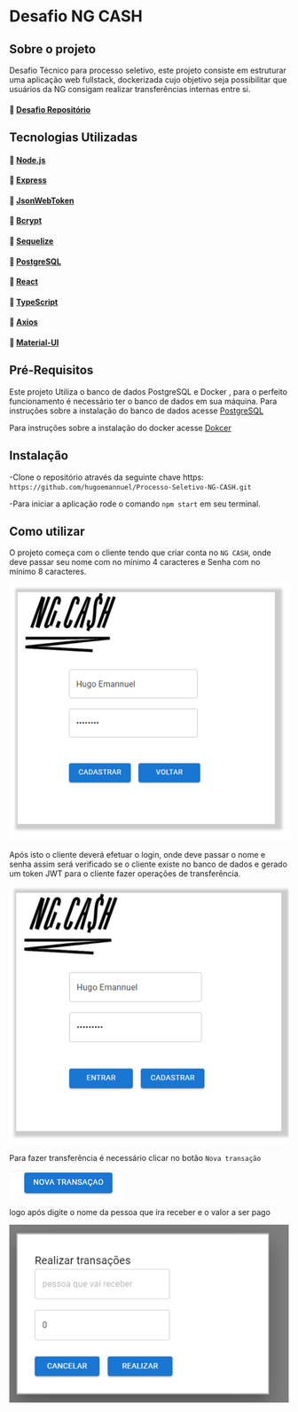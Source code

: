 # Desafio NG CASH

## Sobre o projeto

Desafio Técnico para processo seletivo, este projeto consiste em 
estruturar uma aplicação web fullstack, dockerizada
cujo objetivo seja possibilitar que usuários da NG consigam realizar transferências internas entre si.

#### :link: [Desafio Repositório](https://github.com/hugoemannuel/Processo-Seletivo-NG-CASH)

## Tecnologias Utilizadas

#### :link: [Node.js](https://nodejs.org/en/)
#### :link: [Express](https://expressjs.com/pt-br/)
#### :link: [JsonWebToken](https://jwt.io/introduction)
#### :link: [Bcrypt](https://www.npmjs.com/package/bcrypt)
#### :link: [Sequelize](https://sequelize.org/)
#### :link: [PostgreSQL](https://www.postgresql.org/)
#### :link: [React](https://reactjs.org/docs/getting-started.html)
#### :link: [TypeScript](https://www.typescriptlang.org/docs/)
#### :link: [Axios](https://axios-http.com/docs/intro)
#### :link: [Material-UI](https://mui.com/pt/)

## Pré-Requisitos

Este projeto Utiliza o banco de dados PostgreSQL e Docker , para o perfeito funcionamento é necessário ter o banco de dados em sua máquina.
Para instruções sobre a instalação do banco de dados acesse [PostgreSQL](https://www.postgresql.org/docs/)

Para instruções sobre a instalação do docker acesse [Dokcer](https://www.postgresql.org/docs/)

## Instalação

-Clone o repositório através da seguinte chave https: `https://github.com/hugoemannuel/Processo-Seletivo-NG-CASH.git`

-Para iniciar a aplicação rode o comando `npm start` em seu terminal.

## Como utilizar

O projeto começa com o cliente tendo que criar conta no `NG CASH`, onde deve passar  seu nome com no mínimo 4 caracteres e
Senha com no mínimo 8 caracteres.

![DemonstraçaoCriaçãoUser](/images/cadastrar.png)

Após isto o cliente deverá efetuar o login, onde deve passar o nome e senha assim será verificado se o cliente existe no banco de dados e gerado um token JWT para o cliente fazer operações de transferência.

![DemonstraçãoLogin](/images/logar.png)

Para fazer transferência é necessário clicar no botão `Nova transação`

![DemonstraçãoBtn](/images/novatransação.png)

logo após digite o nome da pessoa que ira receber e o valor a ser pago

![DemonstraçãoTranferir](/images/realizartransações.png)
